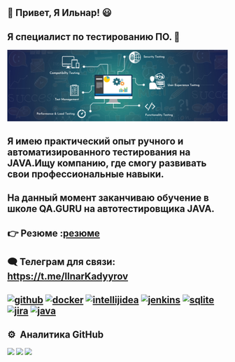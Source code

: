  ## 👋 Привет, Я Ильнар! :smiley:
## Я специалист по тестированию ПО. :100:
![](https://github.com/Ilnartest/Ilnartest/blob/main/QA-banner.jpg)

## Я имею практический опыт ручного и автоматизированного тестирования на JAVA.Ищу компанию, где смогу развивать свои профессиональные навыки.
## На данный момент заканчиваю обучение в школе QA.GURU на автотестировщика JAVA.

## :point_right: Резюме :[резюме](https://disk.yandex.ru/i/fDKyGurSKJwo-Q)
## :left_speech_bubble: Телеграм для связи: https://t.me/IlnarKadyyrov 
  
## [<img src='https://cdn.jsdelivr.net/npm/simple-icons@3.0.1/icons/github.svg' alt='github' height='100'>](https://github.com/https://github.com/Ilnartest) [<img src='https://cdn.jsdelivr.net/npm/simple-icons@3.0.1/icons/docker.svg' alt='docker' height='100'>](https://www.docker.com/)  [<img src='https://cdn.jsdelivr.net/npm/simple-icons@3.0.1/icons/intellijidea.svg' alt='intellijidea' height='100'>](https://www.jetbrains.com/ru-ru/idea/) [<img src='https://cdn.jsdelivr.net/npm/simple-icons@3.0.1/icons/jenkins.svg' alt='jenkins' height='100'>](https://www.jenkins.io/)   [<img src='https://cdn.jsdelivr.net/npm/simple-icons@3.0.1/icons/sqlite.svg' alt='sqlite' height='100'>](https://www.sqlite.org/index.html) [<img src='https://cdn.jsdelivr.net/npm/simple-icons@3.0.1/icons/jira.svg' alt='jira' height='100'>](https://www.atlassian.com/ru/software/jira)  [<img src='https://cdn.jsdelivr.net/npm/simple-icons@3.0.1/icons/java.svg' alt='java' height='100'>](https://www.java.com/ru/)  


## ⚙️ &nbsp;Аналитика GitHub
![](http://github-profile-summary-cards.vercel.app/api/cards/stats?username=Ilnartest&theme=algolia)
![](http://github-profile-summary-cards.vercel.app/api/cards/repos-per-language?username=Ilnartest&theme=algolia)
![](https://github-profile-summary-cards.vercel.app/api/cards/profile-details?username=Ilnartest&theme=algolia)







